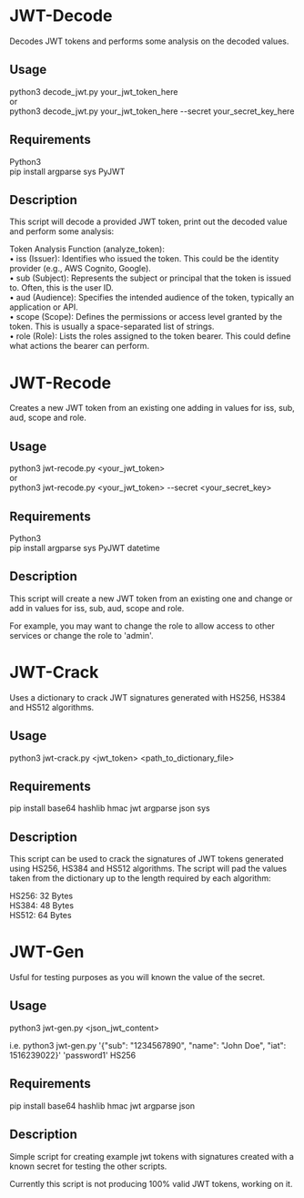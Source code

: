 # JWT-Decode
Decodes JWT tokens and performs some analysis on the decoded values. 

## Usage
python3 decode_jwt.py your_jwt_token_here  
or  
python3 decode_jwt.py your_jwt_token_here --secret your_secret_key_here  

## Requirements
Python3  
pip install argparse sys PyJWT  

## Description
This script will decode a provided JWT token, print out the decoded value and perform some analysis:  

Token Analysis Function (analyze_token):  
	•	iss (Issuer): Identifies who issued the token. This could be the identity provider (e.g., AWS Cognito, Google).  
	•	sub (Subject): Represents the subject or principal that the token is issued to. Often, this is the user ID.  
	•	aud (Audience): Specifies the intended audience of the token, typically an application or API.  
	•	scope (Scope): Defines the permissions or access level granted by the token. This is usually a space-separated list of strings.  
	•	role (Role): Lists the roles assigned to the token bearer. This could define what actions the bearer can perform.  

# JWT-Recode
Creates a new JWT token from an existing one adding in values for iss, sub, aud, scope and role.  

## Usage

python3 jwt-recode.py <your_jwt_token>  
or  
python3 jwt-recode.py <your_jwt_token> --secret <your_secret_key>  

## Requirements
Python3  
pip install argparse sys PyJWT datetime

## Description
This script will create a new JWT token from an existing one and change or add in values for iss, sub, aud, scope and role.   

For example, you may want to change the role to allow access to other services or change the role to 'admin'. 

# JWT-Crack
Uses a dictionary to crack JWT signatures generated with HS256, HS384 and HS512 algorithms. 

## Usage

python3 jwt-crack.py <jwt_token> <path_to_dictionary_file>  

## Requirements

pip install base64 hashlib hmac jwt argparse json sys  

## Description
This script can be used to crack the signatures of JWT tokens generated using HS256, HS384 and HS512 algorithms. The script will pad the values taken from the dictionary up to the length required by each algorithm:  

HS256: 32 Bytes  
HS384: 48 Bytes  
HS512: 64 Bytes  

# JWT-Gen
Usful for testing purposes as you will known the value of the secret. 

## Usage

python3 jwt-gen.py <json_jwt_content> <secret> <algorithm>  

i.e. python3 jwt-gen.py '{"sub": "1234567890", "name": "John Doe", "iat": 1516239022}' 'password1' HS256  

## Requirements 

pip install base64 hashlib hmac jwt argparse json

## Description
Simple script for creating example jwt tokens with signatures created with a known secret for testing the other scripts.  

Currently this script is not producing 100% valid JWT tokens, working on it. 
